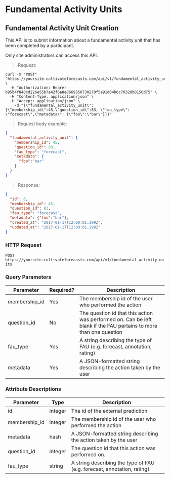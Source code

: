 
# Fundamental Activity Units

## Fundamental Activity Unit Creation

This API is to submit information about a fundamental activity unit that has been completed by a participant.

Only site administrators can access this API.

> Request:

```shell
curl -X "POST" "https://yoursite.cultivateforecasts.com/api/v1/fundamental_activity_units" \
  -H "Authorization: Bearer b95b4f848cd226e55b7a42f6a8e8669350730270f5a91d64b6c70328b0156d75" \
  -H "Content-Type: application/json" \
  -H "Accept: application/json" \
	-d "{\"fundamental_activity_unit\":{\"membership_id\":45,\"question_id\":83, \"fau_type\": \"forecast\",\"metadata\": {\"foo\":\"bar\"}}}"
```

> Request body example:

```json
{
  "fundamental_activity_unit": {
    "membership_id": 45,
    "question_id": 83,
    "fau_type": "forecast",
    "metadata": {
      "foo":"bar"
    }
  }
}
```


> Response:

```json
{
  "id": 6,
  "membership_id": 45,
  "question_id": 83,
  "fau_type": "forecast",
  "metadata": {"foo":"bar"},
  "created_at": "2017-01-17T12:00:01.299Z",
  "updated_at": "2017-01-17T12:00:01.299Z"
}
```

### HTTP Request

`POST https://yoursite.cultivateforecasts.com/api/v1/fundamental_activity_units`


### Query Parameters

Parameter | Required? | Description
--------- | --------- | -----------
membership_id | Yes | The membership id of the user who performed the action
question_id | No | The question id that this action was performed on. Can be left blank if the FAU pertains to more than one question
fau_type | Yes | A string describing the type of FAU (e.g. forecast, annotation, rating)
metadata | Yes | A JSON-formatted string describing the action taken by the user


### Attribute Descriptions

Parameter | Type | Description
--------- | ------- | -----------
id | integer | The id of the external prediction
membership_id | integer | The membership id of the user who performed the action
metadata | hash | A JSON-formatted string describing the action taken by the user
question_id | integer | The question id that this action was performed on.
fau_type | string | A string describing the type of FAU (e.g. forecast, annotation, rating)
